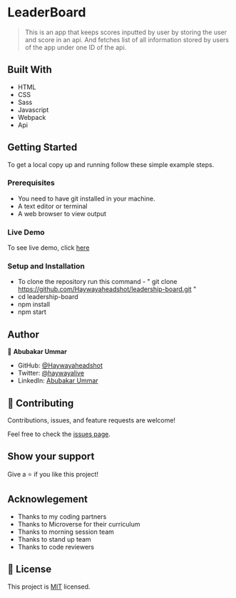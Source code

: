 # LeaderBoard

> This is an app that keeps scores inputted by user by storing the user and score in an api. And fetches list of all information stored by users of the app under one ID of the api.


## Built With

- HTML
- CSS
- Sass
- Javascript
- Webpack
- Api

## Getting Started


To get a local copy up and running follow these simple example steps.

### Prerequisites
- You need to have git installed in your machine.
- A text editor or terminal
- A web browser to view output

### Live Demo

To see live demo, click [here](https://haywayaheadshot.github.io/leadership-board/)

### Setup and Installation
- To clone the repository run this command - " git clone https://github.com/Haywayaheadshot/leadership-board.git "
- cd leadership-board
- npm install
- npm start

## Author

👤 **Abubakar Ummar**

- GitHub: [@Haywayaheadshot](https://github.com/Haywayaheadshot)
- Twitter: [@haywayalive](https://twitter.com/haywayalive)
- LinkedIn: [Abubakar Ummar](https://linkedin.com/in/abubakar-ummar-4b6643245)


## 🤝 Contributing

Contributions, issues, and feature requests are welcome!

Feel free to check the [issues page](../../issues/).

## Show your support

Give a ⭐️ if you like this project!

## Acknowlegement
- Thanks to my coding partners
- Thanks to Microverse for their curriculum
- Thanks to morning session team
- Thanks to stand up team
- Thanks to code reviewers

## 📝 License

This project is [MIT](./LICENSE) licensed.